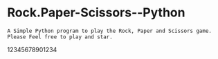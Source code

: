 # Rock.Paper-Scissors--Python
    A Simple Python program to play the Rock, Paper and Scissors game.
    Please Feel free to play and star.
12345678901234